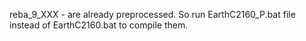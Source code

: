 reba_9_XXX - are already preprocessed. So run EarthC2160_P.bat file instead of EarthC2160.bat to compile them.
